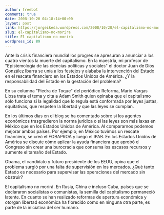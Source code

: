 ```yaml
---
author: freebot
comments: true
date: 2008-10-20 04:18:14+00:00
layout: post
link: https://jorgeikeda.wordpress.com/2008/10/20/el-capitalismo-no-morira/
slug: el-capitalismo-no-morira
title: El capitalismo no morirá
wordpress_id: 89
---
```


Ante la crisis financiera mundial los progres se apresuran a anunciar a los cuatro vientos la muerte del capitalismo. En la maestría, mi profesor de "Epistemología de las ciencias políticas y sociales" el doctor Juan de Dios González Ibarra se unía a los festejos y alababa la intervención del Estado en el rescate financiero en los Estados Unidos de América. ¿Y la responsabilidad del Estado en la gestación del problema?

En su columna "Piedra de Toque" del periódico Reforma, Mario Vargas Llosa trata el tema y cita a Adam Smith quien opinaba que el capitalismo sólo funciona si la legalidad que lo regula está conformada por leyes justas, equitativas, que respeten la libertad y que las leyes se cumplan.

En los últimos días en el blog se ha comentado sobre si los agentes económicos trasgredieron la norma jurídica o si las leyes son más laxas en México que en los Estados Unidos de América. Al compararnos podemos mejorar ambos países. Por ejemplo; en México tuvimos un rescate financiero, se creó el FOBAPROA y luego el IPAB. En los Estados Unidos de América se discute cómo aplicar la ayuda financiera que aprobó el Congreso sin crear una burocracia que consuma los escasos recursos y aumente el tamaño del Estado.

Obama, el candidato y futuro presidente de los EEUU, opina que el problema surgió por una falta de supervisión en los mercados. ¿Qué tanto Estado es necesario para supervisar las operaciones del mercado sin obstruir?

El capitalismo no morirá. En Rusia, China e incluso Cuba, países que se declararon socialistas o comunistas, la semilla del capitalismo permaneció latente. En cuanto se han realizado reformas de apertura económica y otorgan libertad económica ha florecido como en ninguna otra parte, es parte de la iniciativa del ser humano.

